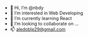 - 👋 Hi, I’m @nbdy
- 👀 I’m interested in Web Developing
- 🌱 I’m currently learning React
- 💞️ I’m looking to collaborate on ...
- 📫 aledoble29@gmail.com

<!---
Alezz122/Alezz122 is a ✨ special ✨ repository because its `README.md` (this file) appears on your GitHub profile.
You can click the Preview link to take a look at your changes.
--->
